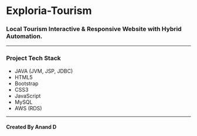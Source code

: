 # Exploria-Tourism

### Local Tourism Interactive & Responsive Website with Hybrid Automation.
----

### Project Tech Stack
- JAVA (JVM, JSP, JDBC)
- HTML5
- Bootstrap
- CSS3
- JavaScript
- MySQL
- AWS (RDS)
----
#### Created By Anand D
